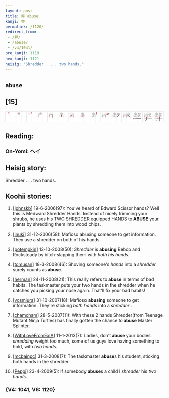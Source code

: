 ```yaml
---
layout: post
title: 弊 abuse
kanji: 弊
permalink: /1120/
redirect_from:
 - /弊/
 - /abuse/
 - /v4/1041/
pre_kanji: 1119
nex_kanji: 1121
heisig: "Shredder . . . two hands."
---
```


## `abuse`

## [15]

<div class="stroke"><img src="../images/E5BC8A.png" /></div>

## Reading:

### On-Yomi: ヘイ

## Heisig story:

Shredder . . . two hands.

## Koohii stories:

1) [<a href="http://kanji.koohii.com/profile/johnskb">johnskb</a>] 19-6-2006(97): You’ve heard of Edward Scissor hands? Well this is Medward Shredder Hands. Instead of nicely trimming your shrubs, he uses his TWO SHREDDER equipped HANDS to<strong> ABUSE</strong> your plants by shredding them into wood chips.

2) [<a href="http://kanji.koohii.com/profile/inuki">inuki</a>] 31-12-2006(58): Mafioso abusing someone to get information. They use a shredder on both of his hands.

3) [<a href="http://kanji.koohii.com/profile/potempkin">potempkin</a>] 13-10-2008(50): <em>Shredder</em> is <strong>abusing</strong> Bebop and Rocksteady by bitch-slapping them with <em>both his hands</em>.

4) [<a href="http://kanji.koohii.com/profile/tomusan">tomusan</a>] 18-3-2008(46): Shoving someone&#039;s <em>hands</em> into a <em>shredder</em> surely counts as<strong> abuse</strong>.

5) [<a href="http://kanji.koohii.com/profile/herman">herman</a>] 24-11-2008(21): This really refers to<strong> abuse</strong> in terms of bad habits. The taskmaster puts your two hands in the shredder when he catches you picking your nose again. That&#039;ll fix your bad habits!

6) [<a href="http://kanji.koohii.com/profile/vosmiura">vosmiura</a>] 31-10-2007(18): Mafioso <strong>abusing</strong> someone to get information. They&#039;re sticking <em>both hands </em> into a <em>shredder </em>.

7) [<a href="http://kanji.koohii.com/profile/chamcham">chamcham</a>] 28-5-2007(11): With these 2 hands Shredder(from Teenage Mutant Ninja Turtles) has finally gotten the chance to<strong> abuse</strong> Master Splinter.

8) [<a href="http://kanji.koohii.com/profile/WithLoveFromExIA">WithLoveFromExIA</a>] 11-1-2013(7): Ladies, don&#039;t<strong> abuse</strong> your bodies <em>shredding</em> weight too much, some of us guys love having something to hold, with <em>two hands</em>.

9) [<a href="http://kanji.koohii.com/profile/mcbainpc">mcbainpc</a>] 31-3-2008(7): The taskmaster<strong> abuse</strong>s his student, sticking both hands in the shredder.

10) [<a href="http://kanji.koohii.com/profile/Peppi">Peppi</a>] 23-4-2009(5): If somebody<strong> abuse</strong>s a child I <em>shredder</em> his <em>two hands</em>.

### {V4: 1041, V6: 1120}
